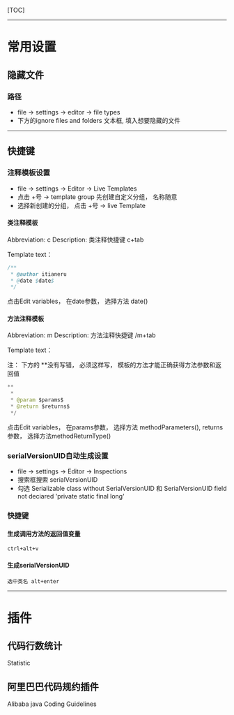[TOC]

-----

# 常用设置

## 隐藏文件

### 路径

- file -> settings -> editor -> file types
- 下方的ignore files and folders 文本框,  填入想要隐藏的文件

-----



## 快捷键

### 注释模板设置

- file -> settings -> Editor -> Live Templates
- 点击 +号 -> template group 先创建自定义分组， 名称随意
- 选择新创建的分组， 点击 +号 -> live Template

#### 类注释模板

Abbreviation: c        Description: 类注释快捷键   c+tab

Template text：

```java
/** 
 * @author itianeru
 * @date $date$ 
 */ 
```

点击Edit variables，  在date参数， 选择方法 date()

#### 方法注释模板

Abbreviation: m        Description: 方法注释快捷键   /m+tab

Template text：

注： 下方的 **没有写错， 必须这样写， 模板的方法才能正确获得方法参数和返回值

```java
**
 * 
 * @param $params$ 
 * @return $returns$ 
 */ 
```

点击Edit variables，  在params参数， 选择方法 methodParameters(), returns参数， 选择方法methodReturnType()

### serialVersionUID自动生成设置

- file -> settings -> Editor -> Inspections
- 搜索框搜索 serialVersionUID
- 勾选 Serializable class without SerialVersionUID 和 SerialVersionUID field not deciared 'private static final long'

### 快捷键

#### 生成调用方法的返回值变量

```
ctrl+alt+v
```

#### 生成serialVersionUID

```
选中类名 alt+enter
```



-----

# 插件

## 代码行数统计

Statistic

## 阿里巴巴代码规约插件

Alibaba java Coding Guidelines